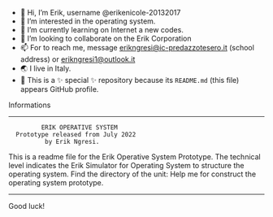 - 👋 Hi, I’m Erik, username @erikenicole-20132017
- 👀 I’m interested in the operating system.
- 🌱 I’m currently learning on Internet a new codes.
- 💞️ I’m looking to collaborate on the Erik Corporation
- 📫 For to reach me, message erikngresi@ic-predazzotesero.it (school address) or erikngresi1@outlook.it
- 🌏 I live in Italy.
- 🍃 This is a ✨ special ✨ repository because its `README.md` (this file) appears GitHub profile.

Informations
***********************************************
             ERIK OPERATIVE SYSTEM
      Prototype released from July 2022
              by Erik Ngresi.
This is a readme file for the Erik Operative 
System Prototype. The technical level indicates the 
Erik Simulator for Operating System to structure 
the operating system. 
Find the directory of the unit: Help me for construct 
the operating system prototype. 
***********************************************
Good luck!
